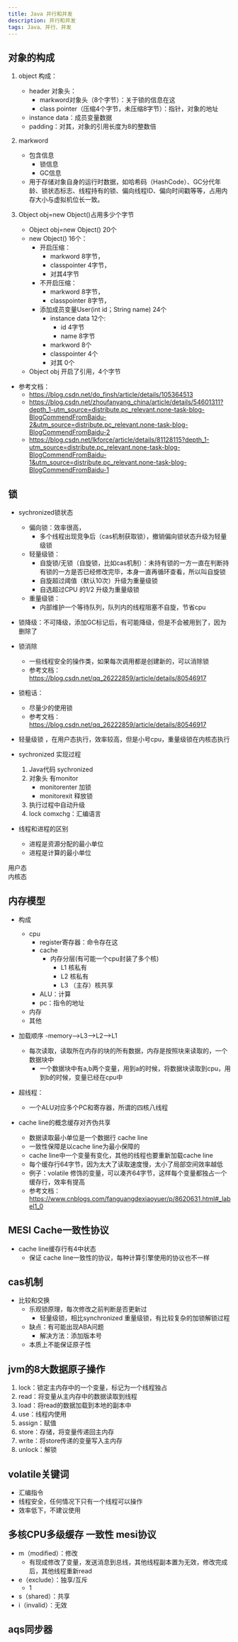 ```yaml
---
title: Java 并行和并发
description: 并行和并发
tags: Java、并行、并发
---
```


对象的构成
-
1. object 构成：
    - header 对象头：
        - markword对象头（8个字节）：关于锁的信息在这
        - class pointer（压缩4个字节，未压缩8字节）：指针，对象的地址
    - instance data：成员变量数据
    - padding：对其，对象的引用长度为8的整数倍
    
2. markword
    - 包含信息
        - 锁信息
        - GC信息
    - 用于存储对象自身的运行时数据，如哈希码（HashCode）、GC分代年龄、锁状态标志、线程持有的锁、偏向线程ID、偏向时间戳等等，占用内存大小与虚拟机位长一致。
   
3. Object obj=new Object()占用多少个字节
    - Object obj=new Object() 20个
    - new Object() 16个：
        - 开启压缩：
            - markword 8字节，
            - classpointer 4字节，
            - 对其4字节
        - 不开启压缩：
            - markword 8字节，
            - classpointer 8字节，
        - 添加成员变量User(int id；String name) 24个
            - instance data 12个:
                - id 4字节
                - name 8字节
            - markword 8个
            - classpointer 4个
            - 对其 0个
    - Object obj 开启了引用，4个字节

- 参考文档：
    - https://blog.csdn.net/do_finsh/article/details/105364513
    - https://blog.csdn.net/zhoufanyang_china/article/details/54601311?depth_1-utm_source=distribute.pc_relevant.none-task-blog-BlogCommendFromBaidu-2&utm_source=distribute.pc_relevant.none-task-blog-BlogCommendFromBaidu-2  
    - https://blog.csdn.net/lkforce/article/details/81128115?depth_1-utm_source=distribute.pc_relevant.none-task-blog-BlogCommendFromBaidu-1&utm_source=distribute.pc_relevant.none-task-blog-BlogCommendFromBaidu-1
    
    
锁
-
- sychronized锁状态
    - 偏向锁：效率很高，
        - 多个线程出现竞争后（cas机制获取锁），撤销偏向锁状态升级为轻量级锁
    - 轻量级锁：
        - 自旋锁/无锁（自旋锁，比如cas机制）：未持有锁的一方一直在判断持有锁的一方是否已经修改完毕，本身一直再循环查看，所以叫自旋锁
        - 自旋超过阈值（默认10次）升级为重量级锁
        - 自选超过CPU 的1/2 升级为重量级锁
    - 重量级锁：
        - 内部维护一个等待队列，队列内的线程阻塞不自旋，节省cpu

- 锁降级：不可降级，添加GC标记后，有可能降级，但是不会被用到了，因为删除了
- 锁消除
    - 一些线程安全的操作类，如果每次调用都是创建新的，可以消除锁
    - 参考文档：https://blog.csdn.net/qq_26222859/article/details/80546917
- 锁粗话：
    - 尽量少的使用锁
    - 参考文档：https://blog.csdn.net/qq_26222859/article/details/80546917
- 轻量级锁 ，在用户态执行，效率较高，但是小号cpu，重量级锁在内核态执行    

- sychronized 实现过程
    1. Java代码 sychronized
    2. 对象头 有monitor
        - monitorenter 加锁
        - monitorexit 释放锁
    3. 执行过程中自动升级
    4. lock comxchg：汇编语言
- 线程和进程的区别
    - 进程是资源分配的最小单位
    - 进程是计算的最小单位
         
用户态  
内核态

内存模型
-
- 构成
    - cpu
        - register寄存器：命令存在这
        - cache
            - 内存分层(有可能一个cpu封装了多个核)
                - L1 核私有
                - L2 核私有
                - L3 （主存）核共享
        - ALU：计算
        - pc：指令的地址
    - 内存
    - 其他
- 加载顺序 
    -memory-->L3-->L2-->L1 
    - 每次读取，读取所在内存的块的所有数据，内存是按照块来读取的，一个数据块中
        - 一个数据块中有a,b两个变量，用到a的时候，将数据块读取到cpu，用到b的时候，变量已经在cpu中
- 超线程：
    - 一个ALU对应多个PC和寄存器，所谓的四核八线程
    
- cache line的概念缓存对齐伪共享
    - 数据读取最小单位是一个数据行 cache line
    - 一致性保障是以cache line为最小保障的
    - cache line中一个变量有变化，其他的线程也要重新加载cache line
    - 每个缓存行64字节，因为太大了读取速度慢，太小了局部空间效率越低
    - 例子：volatile 修饰的变量，可以凑齐64字节，这样每个变量都独占一个缓存行，效率有提高
    - 参考文档：https://www.cnblogs.com/fanguangdexiaoyuer/p/8620631.html#_label1_0

MESI Cache一致性协议
-
- cache line缓存行有4中状态
    - 保证 cache line一致性的协议，每种计算引擎使用的协议也不一样
    
    
cas机制
-
- 比较和交换
    - 乐观锁原理，每次修改之前判断是否更新过
        - 轻量级锁，相比synchronized 重量级锁，有比较复杂的加锁解锁过程
    - 缺点：有可能出现ABA问题
        - 解决方法：添加版本号
    - 本质上不能保证原子性


jvm的8大数据原子操作
 -
1. lock：锁定主内存中的一个变量，标记为一个线程独占
2. read：将变量从主内存中的数据读取到线程
3. load：将read的数据加载到本地的副本中
4. use：线程内使用
5. assign：赋值
6. store：存储，将变量传递回主内存
7. write：将store传递的变量写入主内存
8. unlock：解锁

volatile关键词
-
- 汇编指令
- 线程安全，任何情况下只有一个线程可以操作
- 效率低下，不建议使用

多核CPU多级缓存 一致性 mesi协议
-
- m（modified）：修改
    - 有现成修改了变量，发送消息到总线，其他线程副本置为无效，修改完成后，其他线程重新read
- e（exclude）：独享/互斥
    - 1
- s（shared）：共享
- i（invalid）：无效

aqs同步器
-



